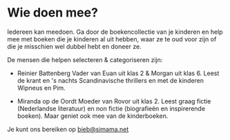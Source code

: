 # Wie doen mee?

Iedereen kan meedoen. Ga door de boekencollectie van je kinderen en help mee met boeken die je kinderen al uit hebben, waar ze te oud voor zijn of die je misschien wel dubbel hebt en doneer ze.

De mensen die helpen selecteren & categoriseren zijn:

- Reinier Battenberg
Vader van Euan uit klas 2 & Morgan uit klas 6. Leest de krant en 's nachts Scandinavische thrillers en met de kinderen Wipneus en Pim.

- Miranda op de Oordt
Moeder van Rovor uit klas 2. Leest graag fictie (Nederlandse literatuur) en non fictie (biografieën en inspirerende boeken). Maar geniet ook mee van de kinderboeken.



Je kunt ons bereiken op [bieb@simama.net](mailto:bieb@simama.net)
